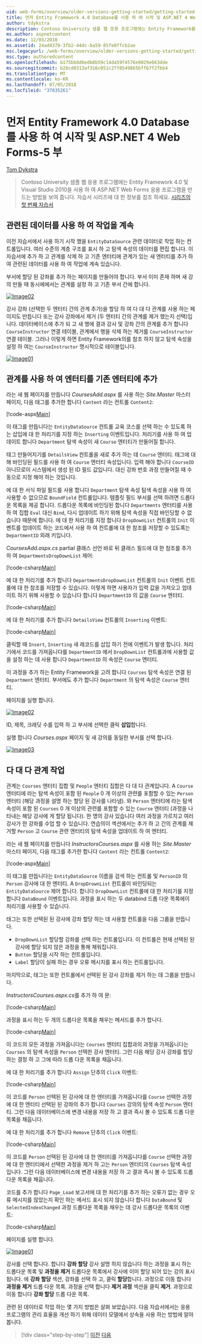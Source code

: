 ```yaml
---
uid: web-forms/overview/older-versions-getting-started/getting-started-with-ef/the-entity-framework-and-aspnet-getting-started-part-5
title: 먼저 Entity Framework 4.0 Database를 사용 하 여 시작 및 ASP.NET 4 Web Forms-5 부 | Microsoft Docs
author: tdykstra
description: Contoso University 샘플 웹 응용 프로그램에는 Entity Framework를 사용 하 여 ASP.NET Web Forms 응용 프로그램을 만드는 방법을 보여 줍니다. 샘플 응용 프로그램은...
ms.author: aspnetcontent
ms.date: 12/03/2010
ms.assetid: 24ad4379-3fb2-44dc-ba59-85fe0ffcb2ae
msc.legacyurl: /web-forms/overview/older-versions-getting-started/getting-started-with-ef/the-entity-framework-and-aspnet-getting-started-part-5
msc.type: authoredcontent
ms.openlocfilehash: b175bb8d6edb8b59c14da59f4576e9029e663dde
ms.sourcegitcommit: b28cd0313af316c051c2ff8549865bff67f2fbb4
ms.translationtype: MT
ms.contentlocale: ko-KR
ms.lasthandoff: 07/05/2018
ms.locfileid: "37835261"
---
```

<a name="getting-started-with-entity-framework-40-database-first-and-aspnet-4-web-forms---part-5"></a>먼저 Entity Framework 4.0 Database를 사용 하 여 시작 및 ASP.NET 4 Web Forms-5 부
====================
[Tom Dykstra](https://github.com/tdykstra)

> Contoso University 샘플 웹 응용 프로그램에는 Entity Framework 4.0 및 Visual Studio 2010을 사용 하 여 ASP.NET Web Forms 응용 프로그램을 만드는 방법을 보여 줍니다. 자습서 시리즈에 대 한 정보를 참조 하세요. [시리즈의 첫 번째 자습서](the-entity-framework-and-aspnet-getting-started-part-1.md)


## <a name="working-with-related-data-continued"></a>관련된 데이터를 사용 하 여 작업을 계속

이전 자습서에서 사용 하기 시작 했을 `EntityDataSource` 관련 데이터로 작업 하는 컨트롤입니다. 여러 수준의 계층 구조를 표시 하 고 탐색 속성의 데이터를 편집 합니다. 이 자습서에 추가 하 고 관계를 삭제 하 고 기존 엔터티에 관계가 있는 새 엔터티를 추가 하 여 관련된 데이터를 사용 하 여 작업에 계속 있습니다.

부서에 할당 된 강좌를 추가 하는 페이지를 만들어야 합니다. 부서 이미 존재 하며 새 강의 만들 때 동시에에서는 관계를 설정 하 고 기존 부서 간에 합니다.

[![Image02](the-entity-framework-and-aspnet-getting-started-part-5/_static/image2.png)](the-entity-framework-and-aspnet-getting-started-part-5/_static/image1.png)

강사 강좌 (선택한 두 엔터티 간의 관계 추가)을 할당 하 여 다 대 다 관계를 사용 하는 페이지도 만듭니다 또는 강사 강좌에서 제거 (두 엔터티 간의 관계를 제거 했는지 선택)입니다. 데이터베이스에 추가 되 고 새 행에 결과 강사 및 강좌 간의 관계를 추가 합니다 `CourseInstructor` 연결 테이블, 관계에서 행을 삭제 하는 제거를 `CourseInstructor` 연결 테이블. 그러나 이렇게 하면 Entity Framework의를 참조 하지 않고 탐색 속성을 설정 하 여는 `CourseInstructor` 명시적으로 테이블입니다.

[![Image01](the-entity-framework-and-aspnet-getting-started-part-5/_static/image4.png)](the-entity-framework-and-aspnet-getting-started-part-5/_static/image3.png)

## <a name="adding-an-entity-with-a-relationship-to-an-existing-entity"></a>관계를 사용 하 여 엔터티를 기존 엔터티에 추가

라는 새 웹 페이지를 만듭니다 *CoursesAdd.aspx* 를 사용 하는 *Site.Master* 마스터 페이지, 다음 태그를 추가한 합니다 `Content` 라는 컨트롤 `Content2`:

[!code-aspx[Main](the-entity-framework-and-aspnet-getting-started-part-5/samples/sample1.aspx)]

이 태그를 만듭니다는 `EntityDataSource` 컨트롤 교육 코스를 선택 하는 수 있도록 하는 삽입에 대 한 처리기를 지정 하는 `Inserting` 이벤트입니다. 처리기를 사용 하 여 업데이트 합니다 `Department` 탐색 속성이 새 `Course` 엔터티가 만들어질 합니다.

태그 만들어지기를 `DetailsView` 컨트롤을 새로 추가 하는 데 `Course` 엔터티. 태그에 대해 바인딩된 필드를 사용 하 여 `Course` 엔터티 속성입니다. 입력 해야 합니다 `CourseID` 아니므로이 시스템에서 생성 된 ID 필드 값입니다. 대신 강좌 번호 과정 만들어질 때 수동으로 지정 해야 하는 것입니다.

에 대 한 서식 파일 필드를 사용 합니다 `Department` 탐색 속성 탐색 속성을 사용 하 여 사용할 수 없으므로 `BoundField` 컨트롤입니다. 템플릿 필드 부서를 선택 하려면 드롭다운 목록을 제공 합니다. 드롭다운 목록에 바인딩된 합니다 `Departments` 엔터티를 사용 하 여 집합 `Eval` 대신 `Bind`, 다시 업데이트 하기 위해 탐색 속성을 직접 바인딩할 수 없습니다 때문에 합니다. 에 대 한 처리기를 지정 합니다 `DropDownList` 컨트롤의 `Init` 이벤트를 업데이트 하는 코드에서 사용 하 여 컨트롤에 대 한 참조를 저장할 수 있도록는 `DepartmentID` 외래 키입니다.

*CoursesAdd.aspx.cs* partial 클래스 선언 바로 뒤 클래스 필드에 대 한 참조를 추가 하 여 `DepartmentsDropDownList` 제어:

[!code-csharp[Main](the-entity-framework-and-aspnet-getting-started-part-5/samples/sample2.cs)]

에 대 한 처리기를 추가 합니다 `DepartmentsDropDownList` 컨트롤의 `Init` 이벤트 컨트롤에 대 한 참조를 저장할 수 있습니다. 이렇게 하면 사용자가 입력 값을 가져오고 업데이트 하기 위해 사용할 수 있습니다 합니다 `DepartmentID` 의 값을 `Course` 엔터티.

[!code-csharp[Main](the-entity-framework-and-aspnet-getting-started-part-5/samples/sample3.cs)]

에 대 한 처리기를 추가 합니다 `DetailsView` 컨트롤의 `Inserting` 이벤트:

[!code-csharp[Main](the-entity-framework-and-aspnet-getting-started-part-5/samples/sample4.cs)]

클릭할 때 `Insert`, `Inserting` 새 레코드를 삽입 하기 전에 이벤트가 발생 합니다. 처리기에서 코드를 가져옵니다를 `DepartmentID` 에서 `DropDownList` 컨트롤과에 사용할 값을 설정 하는 데 사용 합니다 `DepartmentID` 의 속성은 `Course` 엔터티.

이 과정을 추가 하는 Entity Framework을 고려 합니다 `Courses` 탐색 속성은 연결 된 `Department` 엔터티. 부서에도 추가 합니다 `Department` 의 탐색 속성은 `Course` 엔터티.

페이지를 실행 합니다.

[![Image02](the-entity-framework-and-aspnet-getting-started-part-5/_static/image6.png)](the-entity-framework-and-aspnet-getting-started-part-5/_static/image5.png)

ID, 제목, 크레딧 수를 입력 하 고 부서에 선택한 클릭 **삽입**합니다.

실행 합니다 *Courses.aspx* 페이지 및 새 강의를 동일한 부서를 선택 합니다.

[![Image03](the-entity-framework-and-aspnet-getting-started-part-5/_static/image8.png)](the-entity-framework-and-aspnet-getting-started-part-5/_static/image7.png)

## <a name="working-with-many-to-many-relationships"></a>다 대 다 관계 작업

관계는 `Courses` 엔터티 집합 및 `People` 엔터티 집합은 다 대 다 관계입니다. A `Course` 엔터티에 라는 탐색 속성이 포함 된 `People` 0 개 이상의 관련를 포함할 수 있는 `Person` 엔터티 (해당 과정을 설명 하는 할당 된 강사를 나타냄). 와 `Person` 엔터티에 라는 탐색 속성이 포함 된 `Courses` 0 개 이상의 관련를 포함할 수 있는 `Course` 엔터티 (과정을 나타내는 해당 강사에 게 할당 됩니다). 한 명의 강사 있습니다 여러 과정을 가르치고 여러 강사가 한 강좌를 수업 할 수 있습니다. 연습의이 섹션에서는 추가 하 고 간의 관계를 제거할 `Person` 고 `Course` 관련 엔터티의 탐색 속성을 업데이트 하 여 엔터티.

라는 새 웹 페이지를 만듭니다 *InstructorsCourses.aspx* 를 사용 하는 *Site.Master* 마스터 페이지, 다음 태그를 추가한 합니다 `Content` 라는 컨트롤 `Content2`:

[!code-aspx[Main](the-entity-framework-and-aspnet-getting-started-part-5/samples/sample5.aspx)]

이 태그를 만듭니다는 `EntityDataSource` 이름을 검색 하는 컨트롤 및 `PersonID` 의 `Person` 강사에 대 한 엔터티. A `DropDrownList` 컨트롤이 바인딩되는 `EntityDataSource` 제어 합니다. 합니다 `DropDownList` 컨트롤에 대 한 처리기를 지정 합니다 `DataBound` 이벤트입니다. 과정을 표시 하는 두 databind 드롭 다운 목록에이 처리기를 사용할 수 있습니다.

태그는 또한 선택된 된 강사에 강좌 할당 하는 데 사용할 컨트롤을 다음 그룹을 만듭니다.

- `DropDownList` 할당할 강좌를 선택 하는 컨트롤입니다. 이 컨트롤은 현재 선택된 된 강사에 할당 되지 않은 과정을 통해 채워집니다.
- `Button` 할당을 시작 하는 컨트롤입니다.
- `Label` 할당이 실패 하는 경우 오류 메시지를 표시 하는 컨트롤입니다.

마지막으로, 태그는 또한 컨트롤에서 선택된 된 강사 강좌를 제거 하는 데 그룹을 만듭니다.

*InstructorsCourses.aspx.cs*를 추가 하 여 문:

[!code-csharp[Main](the-entity-framework-and-aspnet-getting-started-part-5/samples/sample6.cs)]

과정을 표시 하는 두 개의 드롭다운 목록을 채우는 메서드를 추가 합니다.

[!code-csharp[Main](the-entity-framework-and-aspnet-getting-started-part-5/samples/sample7.cs)]

이 코드의 모든 과정을 가져옵니다는 `Courses` 엔터티 집합과의 과정을 가져옵니다는 `Courses` 의 탐색 속성을 `Person` 선택한 강사 엔터티. 그런 다음 해당 강사 강좌를 할당 하는 결정 하 고 그에 따라 드롭 다운 목록을 채웁니다.

에 대 한 처리기를 추가 합니다 `Assign` 단추의 `Click` 이벤트:

[!code-csharp[Main](the-entity-framework-and-aspnet-getting-started-part-5/samples/sample8.cs)]

이 코드를 `Person` 선택된 된 강사에 대 한 엔터티를 가져옵니다를 `Course` 선택한 과정에 대 한 엔터티 선택된 된 강좌의 추가 합니다 `Courses` 강의의 탐색 속성 `Person` 엔터티. 그런 다음 데이터베이스에 변경 내용을 저장 하 고 결과 즉시 볼 수 있도록 드롭 다운 목록을 채웁니다.

에 대 한 처리기를 추가 합니다 `Remove` 단추의 `Click` 이벤트:

[!code-csharp[Main](the-entity-framework-and-aspnet-getting-started-part-5/samples/sample9.cs)]

이 코드를 `Person` 선택된 된 강사에 대 한 엔터티를 가져옵니다를 `Course` 선택한 과정에 대 한 엔터티에서 선택한 과정을 제거 하 고는 `Person` 엔터티의 `Courses` 탐색 속성입니다. 그런 다음 데이터베이스에 변경 내용을 저장 하 고 결과 즉시 볼 수 있도록 드롭 다운 목록을 채웁니다.

코드를 추가 합니다 `Page_Load` 보고서에 대 한 처리기를 추가 하는 오류가 없는 경우 오류 메시지를 않았는지 확인 하는 메서드 표시 되지 않습니다 합니다 `DataBound` 및 `SelectedIndexChanged` 과정 드롭다운 목록을 채우는 데 강사 드롭다운 목록의 이벤트:

[!code-csharp[Main](the-entity-framework-and-aspnet-getting-started-part-5/samples/sample10.cs)]

페이지를 실행 합니다.

[![Image01](the-entity-framework-and-aspnet-getting-started-part-5/_static/image10.png)](the-entity-framework-and-aspnet-getting-started-part-5/_static/image9.png)

강사를 선택 합니다. 합니다 <strong>강좌 할당</strong> 강사 설명 하지 않습니다 하는 과정을 표시 하는 드롭다운 목록 및 <strong>과정을 제거</strong> 드롭다운 목록에서 강사에 이미 할당 되어 있는 강의 표시 됩니다. 에 <strong>강좌 할당</strong> 섹션, 강좌를 선택 하 고, 클릭 <strong>할당</strong>합니다. 과정으로 이동 합니다 <strong>과정을 제거</strong> 드롭 다운 목록. 과정을 선택 합니다 <strong>제거 과정</strong> 섹션을 클릭 <strong>제거</strong><em>.</em> 과정으로 이동 합니다 <strong>강좌 할당</strong> 드롭 다운 목록.

관련 된 데이터로 작업 하는 몇 가지 방법은 살펴 보았습니다. 다음 자습서에서는 응용 프로그램의 관리 효율을 개선 하기 위해 데이터 모델에서 상속을 사용 하는 방법에 알아봅니다.

> [!div class="step-by-step"]
> [이전](the-entity-framework-and-aspnet-getting-started-part-4.md)
> [다음](the-entity-framework-and-aspnet-getting-started-part-6.md)
